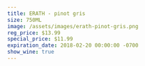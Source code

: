 ```yaml
---
title: ERATH - pinot gris
size: 750ML
image: /assets/images/erath-pinot-gris.png
reg_price: $13.99
special_price: $11.99
expiration_date: 2018-02-20 00:00:00 -0700
show_wine: true
---
```


